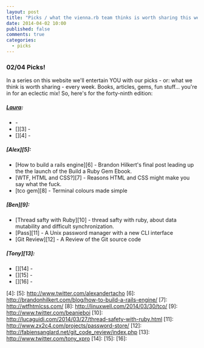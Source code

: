 ```yaml
---
layout: post
title: "Picks / what the vienna.rb team thinks is worth sharing this week"
date: 2014-04-02 10:00
published: false
comments: true
categories:
  - picks
---
```


### 02/04 Picks!

In a series on this website we'll entertain YOU with our picks - or: what we think is worth sharing - every week.
Books, articles, gems, fun stuff... you're in for an eclectic mix! So, here's for the forty-ninth edition:

##### [Laura][1]:
  - [][2] -
  - [][3] -
  - [][4] -

##### [Alex][5]:
  - [How to build a rails engine][6] - Brandon Hilkert's final post leading up the the launch of the Build a Ruby Gem Ebook.
  - [WTF, HTML and CSS?][7] - Reasons HTML and CSS might make you say what the fuck.
  - [tco gem][8] - Terminal colours made simple

##### [Ben][9]:
  - [Thread safty with Ruby][10] - thread safty with ruby, about data mutability and difficult synchronization.
  - [Pass][11] - A Unix password manager with a new CLI interface
  - [Git Review][12] - A Review of the Git source code

##### [Tony][13]:
  - [][14] -
  - [][15] -
  - [][16] -


[1]: http://www.twitter.com/alicetragedy
[2]:
[3]:
[4]:
[5]: http://www.twitter.com/alexandertacho
[6]: http://brandonhilkert.com/blog/how-to-build-a-rails-engine/
[7]: http://wtfhtmlcss.com/
[8]: http://linuxwell.com/2014/03/30/tco/
[9]: http://www.twitter.com/beanieboi
[10]: http://lucaguidi.com/2014/03/27/thread-safety-with-ruby.html
[11]: http://www.zx2c4.com/projects/password-store/
[12]: http://fabiensanglard.net/git_code_review/index.php
[13]: http://www.twitter.com/tony_xpro
[14]:
[15]:
[16]:
